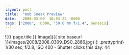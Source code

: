 ```yaml
---
layout: post
title:  "Hub Sneak Preview"
date:   2008-03-09  16:03:24 -0600
tags: ["2008",  D300, "50.0 mm f/1.4", Genesis]
---
```

![{{ page.title }} Image]({{ site.baseurl }}/images/2008/2008_0309_DSC_2886.jpg)
{: .prettyprint}  
1/30 sec, f/2.8, ISO 400 - Shutter clicks this day: 44